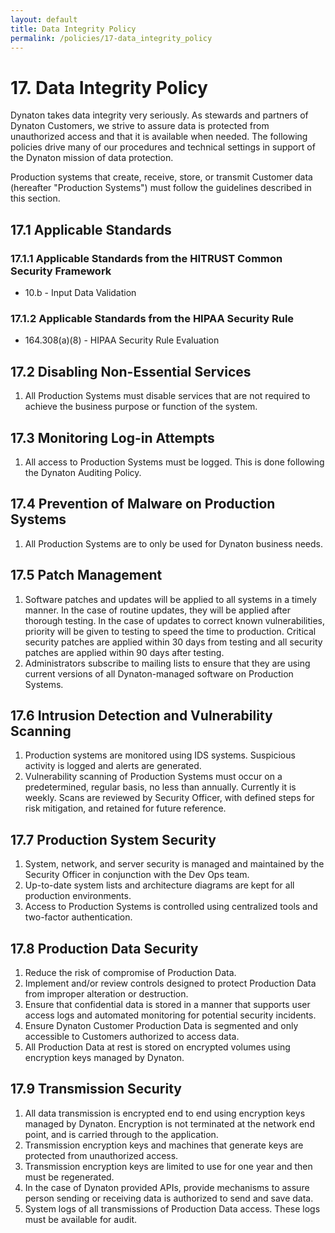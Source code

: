 ```yaml
---
layout: default
title: Data Integrity Policy
permalink: /policies/17-data_integrity_policy
---
```


# 17. Data Integrity Policy

Dynaton takes data integrity very seriously. As stewards and partners of Dynaton Customers, we strive to assure data is protected from unauthorized access and that it is available when needed. The following policies drive many of our procedures and technical settings in support of the Dynaton mission of data protection.

Production systems that create, receive, store, or transmit Customer data (hereafter "Production Systems") must follow the guidelines described in this section.

## 17.1 Applicable Standards

### 17.1.1 Applicable Standards from the HITRUST Common Security Framework

- 10.b - Input Data Validation

### 17.1.2 Applicable Standards from the HIPAA Security Rule

- 164.308(a)(8) - HIPAA Security Rule Evaluation

## 17.2 Disabling Non-Essential Services

1. All Production Systems must disable services that are not required to achieve the business purpose or function of the system.

## 17.3 Monitoring Log-in Attempts

1. All access to Production Systems must be logged. This is done following the Dynaton Auditing Policy.

## 17.4 Prevention of Malware on Production Systems

1. All Production Systems are to only be used for Dynaton business needs.

## 17.5 Patch Management

1. Software patches and updates will be applied to all systems in a timely manner. In the case of routine updates, they will be applied after thorough testing. In the case of updates to correct known vulnerabilities, priority will be given to testing to speed the time to production. Critical security patches are applied within 30 days from testing and all security patches are applied within 90 days after testing.
2. Administrators subscribe to mailing lists to ensure that they are using current versions of all Dynaton-managed software on Production Systems.

## 17.6 Intrusion Detection and Vulnerability Scanning

1. Production systems are monitored using IDS systems. Suspicious activity is logged and alerts are generated.
2. Vulnerability scanning of Production Systems must occur on a predetermined, regular basis, no less than annually. Currently it is weekly. Scans are reviewed by Security Officer, with defined steps for risk mitigation, and retained for future reference.

## 17.7 Production System Security

1. System, network, and server security is managed and maintained by the Security Officer in conjunction with the Dev Ops team.
2. Up-to-date system lists and architecture diagrams are kept for all production environments.
3. Access to Production Systems is controlled using centralized tools and two-factor authentication.

## 17.8 Production Data Security

1. Reduce the risk of compromise of Production Data.
2. Implement and/or review controls designed to protect Production Data from improper alteration or destruction.
3. Ensure that confidential data is stored in a manner that supports user access logs and automated monitoring for potential security incidents.
4. Ensure Dynaton Customer Production Data is segmented and only accessible to Customers authorized to access data.
5. All Production Data at rest is stored on encrypted volumes using encryption keys managed by Dynaton.

## 17.9 Transmission Security

1. All data transmission is encrypted end to end using encryption keys managed by Dynaton. Encryption is not terminated at the network end point, and is carried through to the application.
2. Transmission encryption keys and machines that generate keys are protected from unauthorized access.
3. Transmission encryption keys are limited to use for one year and then must be regenerated.
4. In the case of Dynaton provided APIs, provide mechanisms to assure person sending or receiving data is authorized to send and save data.
5. System logs of all transmissions of Production Data access. These logs must be available for audit.
